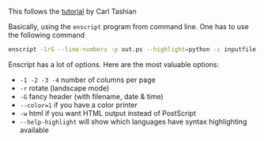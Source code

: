 This follows the [tutorial](https://www.codementor.io/@carltashian/print-out-your-code-on-paper-w4pespmdn) by Carl Tashian

Basically, using the `enscript` program from command line. One has to use the following command
```bash
enscript -1rG --line-numbers -p out.ps --highlight=python -c inputfile.py
```

Enscript has a lot of options. Here are the most valuable options:

+ `-1 -2 -3 -4` number of columns per page
+ `-r` rotate (landscape mode)
+ `-G` fancy header (with filename, date & time)
+ `--color=1` if you have a color printer
+ `-w` html if you want HTML output instead of PostScript
+ `--help-highlight` will show which languages have syntax highlighting available
